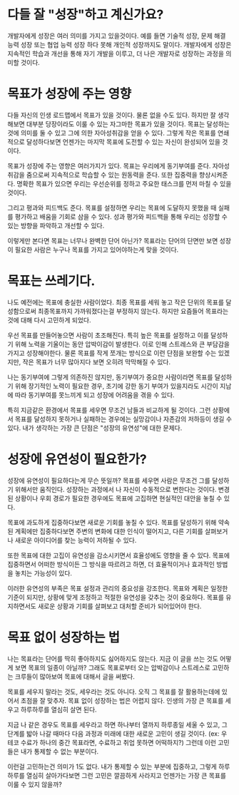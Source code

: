 # 다들 잘 "성장"하고 계신가요?
개발자에게 성장은 여러 의미를 가지고 있을것이다. 예를 들면 기술적 성장, 문제 해결 능력 성장 또는 협업 능력 성장 하다 못해 개인적 성장까지도 말이다.
개발자에게 성장은 지속적인 학습과 개선을 통해 자기 개발을 이루고, 더 나은 개발자로 성장하는 과정을 의미할 것이다. 

# 목표가 성장에 주는 영향
다들 자신의 인생 로드맵에서 목표가 있을 것이다. 물론 없을 수도 있다. 하지만 잘 생각해보면 대부분 당장이라도 이룰 수 있는 자그마한 목표가 있을 것이다.
목표는 달성하는 것에 의미를 둘 수 있고 그에 의한 자아성취감을 얻을 수 있다. 그렇게 작은 목표를 연쇄적으로 달성하다보면 언젠가는 마지막 목표에 도전할 수 있는 
자신이 완성되어 있을 것이다.

목표가 성장에 주는 영향은 여러가지가 있다. 목표는 우리에게 동기부여를 준다. 자아성취감을 줌으로써 지속적으로 학습할 수 있는 원동력을 준다. 또한 집중력을 향상시켜준다.
명확한 목표가 있으면 우리는 우선순위를 정하고 주요한 태스크를 먼저 마칠 수 있을 것이다. 

그리고 평과와 피드백도 준다. 목표를 설정하면 우리는 목표에 도달하지 못했을 때 실패를 평가하고 배움을 기회로 삼을 수 있다. 
성과 평가와 피드백을 통해 우리는 성장할 수 있는 방향을 파악하고 개선할 수 있다.

이렇게만 본다면 목표는 너무나 완벽한 단어 아닌가? 목표라는 단어의 단면만 보면 성장이 필요한 사람은 누구나 목표를 가지고 있어야하는게 맞을 것이다.

# 목표는 쓰레기다.
나도 예전에는 목표에 충실한 사람이었다. 최종 목표를 세워 놓고 작은 단위의 목표를 달성함으로써 최종목표까지 가까워졌다는걸 부정하지 않는다. 하지만 요즘들어 목표라는 것에 대해
다시 고민하게 되었다.

우선 목표를 만들어놓으면 사람이 초조해진다. 특히 높은 목표를 설정하고 이를 달성하기 위해 노력을 기울이는 동안 압박이감이 발생한다. 이로 인해 스트레스와 큰 부담감을 가지고
성장해야한다. 물론 목표를 작게 쪼개는 방식으로 이런 단점을 보완할 수는 있겠지만, 작은 목표가 너무 많아지다 보면 오히려 막막해질 수 있다.

나는 동기부여에 그렇게 의존하진 않지만, 동기부여가 중요한 사람이라면 목표를 달성하기 위해 장기적인 노력이 필요한 경우, 초기에 강한 동기 부여가 있을지라도 
시간이 지남에 따라 동기부여를 못느끼게 되고 성장에 어려움을 겪을 수 있다.

특히 지금같은 환경에서 목표를 세우면 무조건 남들과 비교하게 될 것이다. 그런 상황에서 목표를 달성하지 못하거나 실패하는 경우에는 실망감이나 자존감의 저하등이 생길 수 있다.
내가 생각하는 가장 큰 단점은 "성장의 유연성"에 대한 문제다.

# 성장에 유연성이 필요한가?
성장에 유연성이 필요하다는게 무슨 뜻일까? 목표를 세우면 사람은 무조건 그를 달성하기 위해서만 움직인다. 성장하는 과정에서 나 자신이 수동적으로 변한다는 것이다.
변경된 상황이나 우회 경로가 필요한 경우에도 목표에 고집하면 현실적인 대안을 놓칠 수 있다.

목표에 과도하게 집중하다보면 새로운 기회를 놓칠 수 있다. 목표를 달성하기 위해 약속된 계획에만 집중하다보면 주변의 변화에 대한 인식이 떨어지고, 
다른 기회를 살펴보거나 새로운 아이디어를 찾는 능력이 저하될 수 있다.

또한 목표에 대한 고집이 유연성을 감소시키면서 효율성에도 영향을 줄 수 있다. 목표에 집중하면서 어떠한 방식이든 그 방식을 따르려고 하면, 
더 효율적이거나 효과적인 방법을 놓치는 가능성이 있다.

이러한 유연성의 부족은 목표 설정과 관리의 중요성을 강조한다. 목표와 계획은 일정한 기준이 되지만, 상황에 맞게 조정하고 적절한 유연성을 갖추는 것이 중요하다. 
목표를 유지하면서도 새로운 상황과 기회를 살펴보고 대처할 준비가 되어있어야 한다.

# 목표 없이 성장하는 법
나는 목표라는 단어를 딱히 좋아하지도 싫어하지도 않는다. 지금 이 글을 쓰는 것도 어떻게 보면 목표의 일종이 아닐까? 그래도 목표로부터 오는 압박감이나 스트레스로 고민하는 
크루들이 많아보여 목표에 대해서 글을 써봤다.

목표를 세우지 말라는 것도, 세우라는 것도 아니다. 오직 그 목표를 잘 활용하는데에 있어서 초점을 잘 맞추자. 목표 없이 성장하는 법은 어렵지 않다. 
인생의 가장 큰 목표를 세우고 하루하루를 열심히 살면 된다.

지금 나 같은 경우도 목표를 세우라고 하면 하나부터 열까지 하루종일 세울 수 있고, 그 단계를 밟아 나갈 때마다 다음 과정과 미래에 대한 새로운 고민이 생길 것이다.
(ex: 우테코 수료가 하나의 중간 목표라면, 수료하고 취업 못하면 어떡하지?) 그런데 이런 고민들은 내가 통제할 수 없는 부분이다.

이런걸 고민하는건 의미가 1도 없다. 내가 통제할 수 있는 부분에 집중하고, 그렇게 하루하루를 열심히 살아가다보면 그런 고민은 깔끔하게 사라지고 
언젠가는 가장 큰 목표를 이룰 수 있지 않을까?
